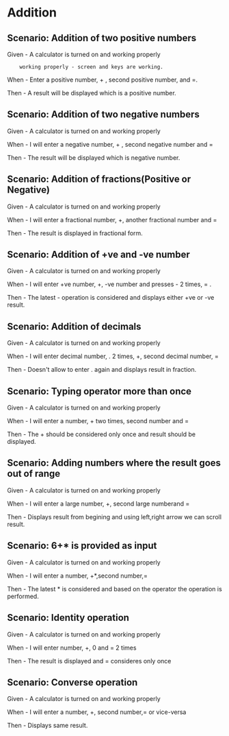 # Addition

## Scenario: Addition of two positive numbers

Given - A calculator is turned on and working properly

        working properly - screen and keys are working.

When - Enter a positive number, + , second positive number, and =.

Then - A result will be displayed which is a positive number.

## Scenario: Addition of two negative numbers
  
Given - A calculator is turned on and working properly

When - I will enter a negative number, + , second negative number and =

Then - The result will be displayed which is negative number.

## Scenario: Addition of fractions(Positive or Negative)
  
Given - A calculator is turned on and working properly

When - I will enter a fractional number, +, another fractional number and =

Then - The result is displayed in fractional form.
  
## Scenario: Addition of +ve and -ve number

Given - A calculator is turned on and working properly

When - I will enter +ve number, +, -ve number and presses - 2 times, = .

Then - The latest - operation is considered and displays either +ve or -ve result.

## Scenario: Addition of decimals

Given - A calculator is turned on and working properly

When - I will enter decimal number, . 2 times, +, second decimal number, =

Then - Doesn't allow to enter . again and displays result in fraction.
  
## Scenario: Typing operator more than once

Given - A calculator is turned on and working properly

When - I will enter a number, + two times, second number and =

Then - The + should be considered only once and result should be displayed.

## Scenario: Adding numbers where the result goes out of range

Given - A calculator is turned on and working properly

When - I will enter a large number, +, second large numberand =

Then - Displays result from begining and using left,right arrow we can scroll result.

## Scenario: 6+* is provided as input

Given - A calculator is turned on and working properly

When - I will enter a number, +*,second number,=

Then - The latest * is considered and based on the operator the operation is performed.

## Scenario: Identity operation

Given - A calculator is turned on and working properly

When - I will enter number, +, 0 and = 2 times

Then - The result is displayed and = consideres only once

## Scenario: Converse operation

Given - A calculator is turned on and working properly

When - I will enter a number, +, second number,= or vice-versa

Then - Displays same result.
